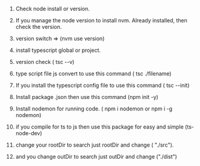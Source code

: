 1. Check node install or version. 

2. If you manage the node version to install nvm. Already installed, then check the version. 

3. version switch => (nvm use version) 

4. install typescript global or project. 

5. version check ( tsc --v) 

6. type script file js convert to use this command ( tsc ./filename) 

7. If you install the typescript config file to use this command ( tsc --init) 

8. Install package .json then use this command (npm init -y) 

9. Install nodemon for running code. ( npm i nodemon or npm i -g nodemon)  

10. if you compile for ts to js then use this package for easy and simple (ts-node-dev) 

11.  change your rootDir to search just rootDir and change ( "./src"). 

12. and you change outDir to search just outDir and change ("./dist") 